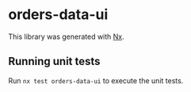 # orders-data-ui

This library was generated with [Nx](https://nx.dev).

## Running unit tests

Run `nx test orders-data-ui` to execute the unit tests.
